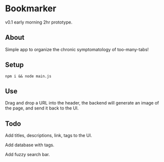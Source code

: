 # Bookmarker

v0.1 early morning 2hr prototype.

## About

Simple app to organize the chronic symptomatology of too-many-tabs!

## Setup

`npm i && node main.js`

## Use

Drag and drop a URL into the header, the backend will generate an image of the page, and send it back to the UI.

## Todo

Add titles, descriptions, link, tags to the UI.

Add database with tags.

Add fuzzy search bar.
